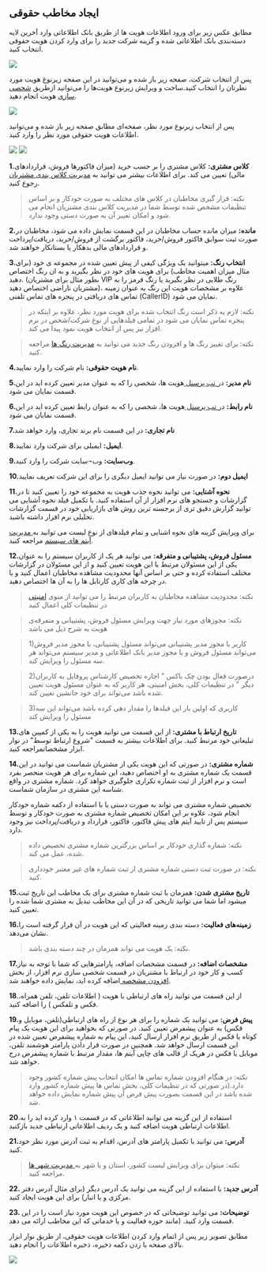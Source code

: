 ## ایجاد مخاطب حقوقی

مطابق عکس زیر برای ورود اطلاعات هویت ها از طریق بانک اطلاعاتی وارد آخرین لایه دسته‌بندی‌ بانک اطلاعاتی شده و گزینه شرکت جدید را برای وارد کردن هویت حقوقی انتخاب کنید.

![](hoghooghii1.png)

پس از انتخاب شرکت، صفحه زیر باز شده و می‌توانید در این صفحه زیرنوع هویت مورد نظرتان را انتخاب کنید.ساخت و ویرایش زیرنوع هویت‌ها را می‌توانید ازطریق [شخصی سازی]( https://github.com/1stco/PayamGostarDocs/blob/master/help2.5.4/Settings/Personalization-crm/Overview/General-information/General-information.md) هویت انجام دهید. 

![](hoghoghi3.png)
  
پس از انتخاب زیرنوع مورد نظر، صفحه‌ای مطابق صفحه زیر باز شده و می‌توانید اطلاعات هویت حقوقی مورد نظر را وارد کنید.
 
![](hoghoghi4.png)
![](hoghoghi5.png)

 
**1.کلاس مشتری:** کلاس مشتری را بر حسب خرید (میزان فاکتورها فروش، قراردادهای مالی) تعیین می کند. برای اطلاعات بیشتر می توانید به [ مدیریت کلاس بندی مشتریان](https://github.com/1stco/PayamGostarDocs/blob/master/help2.5.4/Settings/Customer-classification-management/Customer-classification-management.md) رجوع کنید.

> نکته: قرار گیری مخاطبان در کلاس های مختلف به صورت خودکار و بر اساس تنظیمات مشخص شده توسط شما در مدیریت کلاس بندی مشتریان انجام می شود و امکان تغییر آن به صورت دستی وجود ندارد.

**2.مانده:** میزان مانده حساب مخاطبان در این قسمت نمایش داده می شود، مخاطبان در صورت ثبت سوابق فاکتور فروش/خرید، فاکتور برگشت از فروش/خرید، دریافت/پرداخت و قراردادهای مالی بدهکار یا بستانکار خواهند شد.

**3.انتخاب رنگ:** میتوانید یک ویژگی کیفی از پیش تعیین شده در مجموعه ی خود (برای مثال میزان اهمیت مخاطب) برای هویت های خود در نظر بگیرید و به ان رنگ اختصاص دهید. (بطور مثال برای مشتریان VIP رنگ طلایی در نظر بگیرید یا رنگ قرمز را به مشتریان ناراضی اختصاص دهید)، علاوه بر مشخصات هویت این رنگ به عنوان زمینه تماس های دریافتی در پنجره های تماس تلفنی (CallerID) نمایان می شود.

> نکته: لازم به ذکر است رنگ انتخاب شده برای هویت مورد نظر، علاوه بر اینکه در پنجره تماس نمایان می شود در تمامی فیلدهایی از نوع شرکت/شخص در نرم افزار نیز پس از انتخاب هویت نمود پیدا می کند.

> نکته: برای تغییر رنگ ها و افزودن رنگ جدید می توانید به [مدیریت رنگ ها](https://github.com/1stco/PayamGostarDocs/blob/master/help2.5.4/Basic-Information/Color-management/Color-management.md) مراجعه کنید.

**4.نام هویت حقوقی:** نام شرکت را وارد نمایید.

**5.نام مدیر:** در[  تب پرسنل ](https://github.com/1stco/PayamGostarDocs/blob/master/help2.5.4/Integrated-bank/Database/Personnel-Companies/Persenelmd.md)هویت ها، شخصی را که به عنوان مدیر تعیین کرده اید در این قسمت نمایان می شود.

**6.نام رابط:** در[  تب پرسنل ](https://github.com/1stco/PayamGostarDocs/blob/master/help2.5.4/Integrated-bank/Database/Personnel-Companies/Persenelmd.md)هویت ها، شخصی را که به عنوان رابط تعیین کرده اید در این قسمت نمایان می شود.

**7.نام تجاری:** در این قسمت نام برند تجاری، وارد خواهد شد

**8.ایمیل:** ایمیلی برای شرکت وارد نمایید.

**9.وب‌سایت:** وب¬سایت شرکت را وارد کنید.

**10.ایمیل دوم:** در صورت نیاز می توانید ایمیل دیگری را برای این شرکت تعریف نمایید

**11.نحوه آشنایی:** می توانید نحوه جذب هویت به مجموعه خود را تعیین کنید تا در گزارشات و جستجو های نرم افزار از آن استفاده کنید. با تکمیل فیلد نحوه آشنایی می توانید گزارش دقیق تری از برجسته ترین روش های بازاریابی خود در قسمت گزارشات تحلیلی نرم افزار داشته باشید.

برای ویرایش گزینه های نحوه اشنایی و تمام فیلدهای از نوع لیست می توانید به[ مدیریت آیتم های سیستم](https://github.com/1stco/PayamGostarDocs/blob/master/help2.5.4/Basic-Information/Management-of-system-items/Management-of-system-items.md) مراجعه کنید.

**12.مسئول فروش، پشتیبانی و متفرقه:** می توانید هر یک از کاربران سیستم را به عنوان یکی از این مسئولان مرتبط با این هویت تعیین کنید و از این مسئولان در گزارشات مختلف استفاده کرده و حتی بر اساس آنها محدودیت مشاهده مخاطبان اعمال کنید و یا در چرخه های کاری کارتابل ها را به آن ها اختصاص دهید.

> نکته: محدودیت مشاهده مخاطبان به کاربران مرتبط را می توانید از منوی [امنیتی](https://github.com/1stco/PayamGostarDocs/blob/master/help2.5.4/Settings/General-settings/security/security.md)
در تنظیمات کلی اعمال کنید

>  نکته: مجوزهای مورد نیاز جهت ویرایش مسئول فروش، پشتیبانی و متفرقه‌ی هویت به شرح ذیل می باشد

>  1)کاربر با مجوز مدیر پشتیبانی می‌تواند مسئول پشتیبانی،  با مجوز مدیر فروش می‌تواند مسئول فروش و با مجوز مدیر بانک اطلاعاتی و مدیر سیستم می‌تواند هر سه مسئول را ویرایش کند.

>  2)درصورت فعال بودن چک باکس " اجازه تخصیص کارشناس پروفایل به کاربران دیگر " در تنظیمات کلی، بخش امنیتی، هر کاربر که به عنوان مسئول هویت تعیین شده باشد می‌تواند برای خود جانشین تعیین کند.

>  3)کاربری که اولین بار این فیلدها را مقدار دهی کرده باشد می‌تواند این سه مسئول را ویرایش کند


**13.تاریخ ارتباط با مشتری:** از این قسمت می توانید هویت را به یکی از کمپین های تبلیغاتی خود مرتبط کنید. برای اطلاعات بیشتر به قسمت "شروع ارتباط توسط" در  نوار ابزار مشخصاتمراجعه کنید.

**14.شماره مشتری:** در صورتی که این هویت یکی از مشتریان شماست می توانید در این قسمت یک شماره مشتری به او اختصاص دهید، این شماره برای هر هویت منحصر بفرد است و نرم افزار از ثبت شماره تکراری جلوگیری خواهد کرد. شماره مشتری در واقع شناسه این مشتری در سازمان شماست.

 تخصیص شماره مشتری می تواند به صورت دستی یا با استفاده از دکمه شماره خودکار انجام شود، علاوه بر این امکان تخصیص شماره مشتری به صورت خودکار و توسط سیستم پس از تایید آیتم های پیش فاکتور، فاکتور، قرارداد و دریافت/پرداخت نیز وجود دارد.
 
> نکته: شماره گذاری خودکار بر اساس بزرگترین شماره مشتری تخصیص داده شده، عمل می کند.

> نکته: در صورت ثبت دستی شماره مشتری از ثبت شماره های غیر معتبر خودداری کنید.

**15.تاریخ مشتری شدن:** همزمان با ثبت شماره مشتری برای یک مخاطب این تاریخ ثبت میشود اما شما می توانید تاریخی که در آن این مخاطب تبدیل به مشتری شما شده را تعیین کنید.

**16.زمینه‌های فعالیت:** دسته بندی زمینه فعالیتی که این هویت در آن قرار گرفته است را نشان می‌دهد.

> نکته: یک هویت می تواند همزمان در چند دسته بندی باشد.

**17.مشخصات اضافه:** در قسمت مشخصات اضافه، پارامترهایی که شما با توجه به نیاز کسب و کار خود در ارتباط با مشتریان در قسمت شخصی سازی نرم افزار، از بخش [افزودن مشخصه ](https://github.com/1stco/PayamGostarDocs/blob/master/help2.5.4/Settings/Personalization-crm/Overview/General-information/Add-features/Add-features.md)اضافه کرده اید، نمایش داده خواهند شد.

**18**.از این قسمت می توانید راه های ارتباطی با هویت ( اطلاعات تلفن، تلفن همراه، فکس و تلفکس ) را اضافه کنید.

**19.پیش فرض:** می توانید یک شماره را برای هر نوع از راه های ارتباطی(تلفن، موبایل و فکس) به عنوان پیشفرض تعیین کنید. در صورتی که بخواهید برای این هویت یک پیام کوتاه یا فکس از طریق نرم افزار ارسال کنید، این پیام به شماره پیشفرض تعیین شده در این قسمت ارسال خواهد شد. همچنین در صورت قرار دادن پارامتر هوشمند تلفن، موبابل یا فکس در هریک از قالب های چاپی آیتم ها، مقدار مرتبط با شماره پیشفرض درج خواهد شد.

> نکته: در هنگام افزودن شماره تماس ها امکان انتخاب پیش شماره کشور وجود دارد.(در صورتی که در تنظیمات کلی،  بخش تماس ها پیش شماره کشور وارد شده باشد در این قسمت بصورت پیش فرض آن پیش شماره نمایش داده خواهد شد.

**20**.استفاده از این گزینه می توانید اطلاعاتی که در قسمت ۱ وارد کرده اید را به اطلاعات ارتباطی هویت اضافه کنید و یک ردیف اطلاعاتی ارتباطی جدید بازکنید.

**21.آدرس:** می توانید  با تکمیل پارامتر های آدرس، اقدام به ثبت آدرس مورد نظر خود کنید.

> نکته: میتوان برای ویرایش لیست کشور، استان و یا شهر به[ مدیریت شهر ها ](https://github.com/1stco/PayamGostarDocs/blob/master/help2.5.4/Basic-Information/Management-of-countries-provinces-and-cities/Management-of-countries-provinces-and-cities.md)مراجعه کنید.

**22. آدرس جدید:** با استفاده از این گزینه می توانید یک آدرس دیگر  (برای مثال آدرس دفتر مرکزی و یا انبار) برای این هویت ایجاد کنید.

**23. توضیحات:** می توانید توضیحاتی که در خصوص این هویت مورد نیاز است را در این قسمت وارد کنید. (مانند حوزه فعالیت و یا خدماتی که این مخاطب ارائه می دهد.

مطابق تصویر زیر پس از اتمام وارد کردن اطلاعات هویت حقوقی، از طریق نوار ابزار بالای صفحه با زدن دکمه ذخیره، ذخیره اطلاعات را انجام دهید.

![](hoghoghi6.png)
 
